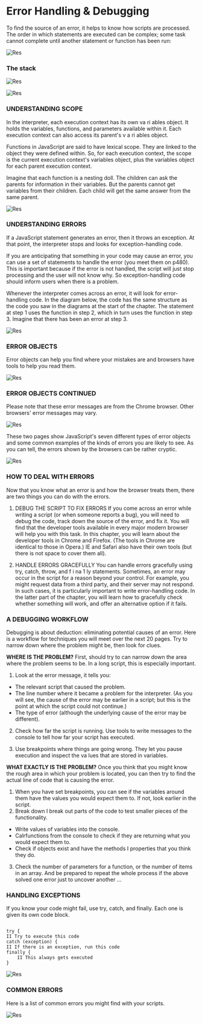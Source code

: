 # Error Handling & Debugging

To find the source of an error, it helps to know how scripts are processed. The order in which statements are executed can be complex; some task cannot complete until another statement or function has been run:

![Res](oe.png)

### The stack

![Res](oe2.png)

![Res](oe3.png)

### UNDERSTANDING SCOPE

In the interpreter, each execution context has its own va ri ables object.
It holds the variables, functions, and parameters available within it.
Each execution context can also access its parent's v a ri ables object.

Functions in JavaScript are said to have lexical scope. They are linked to the object they were defined within.
So, for each execution context, the scope is the current execution context's variables object, plus the
variables object for each parent execution context.

Imagine that each function is a nesting doll. The children can ask the parents for information in
their variables. But the parents cannot get variables from their children. Each child will get the same
answer from the same parent.

![Res](images/oe4.png)

### UNDERSTANDING ERRORS

If a JavaScript statement generates an error, then it throws an exception.
At that point, the interpreter stops and looks for exception-handling code.

If you are anticipating that something in your code may cause an error, you can use a set of statements
to handle the error (you meet them on p480). This is important because if the error is not handled,
the script will just stop processing and the user will not know why. So exception-handling code should
inform users when there is a problem.

Whenever the interpreter comes across an error, it will look for error-handling code. In the diagram
below, the code has the same structure as the code you saw in the diagrams at the start of the chapter.
The statement at step 1 uses the function in step 2, which in turn uses the function in step 3. Imagine
that there has been an error at step 3.

![Res](images/oe5.png)


### ERROR OBJECTS

Error objects can help you find where your mistakes are and browsers have tools to help you read them.

![Res](images/oe6.png)

### ERROR OBJECTS CONTINUED

Please note that these error messages are from the Chrome browser. Other browsers' error messages may vary.

![Res](images/oe7.png)

These two pages show JavaScript's seven different types of error objects and some common examples of the kinds of errors you are likely to see. As you can tell, the errors shown by the browsers can be rather cryptic.

![Res](images/oe8.png)


### HOW TO DEAL WITH ERRORS

Now that you know what an error is and how the browser treats them, there are two things you can do with the errors.

1. DEBUG THE SCRIPT TO FIX ERRORS
If you come across an error while writing a script (or when someone reports a bug), you will need to
debug the code, track down the source of the error, and fix it. You will find that the developer tools available in every major modern browser will help you with this task. In this chapter, you will learn about the
developer tools in Chrome and Firefox. (The tools in Chrome are identical to those in Opera.)
IE and Safari also have their own tools (but there is not space to cover them all).

2. HANDLE ERRORS GRACEFULLY
You can handle errors gracefully using try, catch, throw, and f i na 1 ly statements. Sometimes, an error may occur in the script for a reason beyond your control. For example, you might request data from a third party, and their server may not respond. In such cases, it is particularly important to write error-handling code.
In the latter part of the chapter, you will learn how to gracefully check whether something will work, and
offer an alternative option if it fails.


### A DEBUGGING WORKFLOW

Debugging is about deduction: eliminating potential causes of an error. Here is a workflow for techniques you will meet over the next 20 pages. Try to narrow down where the problem might be, then look for clues.

**WHERE IS THE PROBLEM?**
First, should try to can narrow down the area where the problem seems to be. In a long script, this is
especially important.
1. Look at the error message, it tells you:

* The relevant script that caused the problem.
* The line number where it became a problem for the interpreter. (As you will see, the cause of
the error may be earlier in a script; but this is the point at which the script could not continue.)
* The type of error (although the underlying cause of the error may be different).

2. Check how far the script is running. Use tools to write messages to the console to tell
how far your script has executed.

3. Use breakpoints where things are going wrong. They let you pause execution and inspect the va lues
that are stored in variables.

**WHAT EXACTLY IS THE PROBLEM?**
Once you think that you might know the rough area in which your problem is located, you can then try to
find the actual line of code that is causing the error.

1. When you have set breakpoints, you can see if the variables around them have the values you would expect them to. If not, look earlier in the script.
2. Break down I break out parts of the code to test smaller pieces of the functionality.

* Write values of variables into the console.
* Calrfunctions from the console to check if they are returning what you would expect them to.
* Check if objects exist and have the methods I properties that you think they do.

3. Check the number of parameters for a function, or the number of items in an array. And be prepared to repeat the whole process if the above solved one error just to uncover another ...


### HANDLING EXCEPTIONS

If you know your code might fail, use try, catch, and finally. Each one is given its own code block.

```

try {
II Try to execute this code
catch (exception) {
II If there is an exception, run this code
finally {
    II This always gets executed
}

```

![Res](images/tc.png)


### COMMON ERRORS
Here is a list of common errors you might find with your scripts.

![Res](images/ce3.png)
